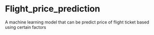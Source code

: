 # Flight_price_prediction
A machine learning model that can be predict price of flight ticket based using certain factors

